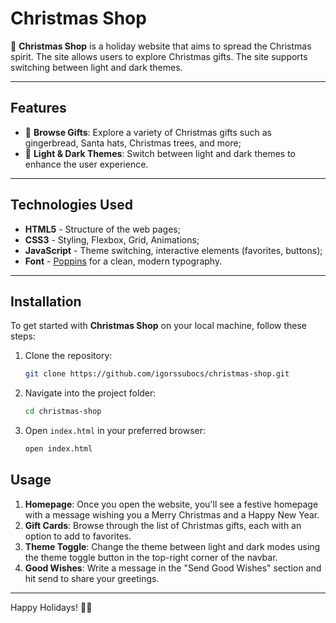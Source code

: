 # Christmas Shop

🎄 **Christmas Shop** is a holiday website that aims to spread the Christmas spirit. The site allows users to explore Christmas gifts. The site supports switching between light and dark themes.

---

## Features

- 🎁 **Browse Gifts**: Explore a variety of Christmas gifts such as gingerbread, Santa hats, Christmas trees, and more;
- 🌙 **Light & Dark Themes**: Switch between light and dark themes to enhance the user experience.

---

## Technologies Used

- **HTML5** - Structure of the web pages;
- **CSS3** - Styling, Flexbox, Grid, Animations;
- **JavaScript** - Theme switching, interactive elements (favorites, buttons);
- **Font** - [Poppins](https://fonts.google.com/specimen/Poppins) for a clean, modern typography.

---

## Installation

To get started with **Christmas Shop** on your local machine, follow these steps:

1. Clone the repository:

    ```bash
    git clone https://github.com/igorssubocs/christmas-shop.git
    ```
2. Navigate into the project folder:

    ```bash
    cd christmas-shop
    ```
3. Open `index.html` in your preferred browser:

    ```bash
    open index.html
    ```

## Usage

1. **Homepage**: Once you open the website, you'll see a festive homepage with a message wishing you a Merry Christmas and a Happy New Year.
2. **Gift Cards**: Browse through the list of Christmas gifts, each with an option to add to favorites.
3. **Theme Toggle**: Change the theme between light and dark modes using the theme toggle button in the top-right corner of the navbar.
4. **Good Wishes**: Write a message in the "Send Good Wishes" section and hit send to share your greetings.

---

Happy Holidays! 🎄🎁